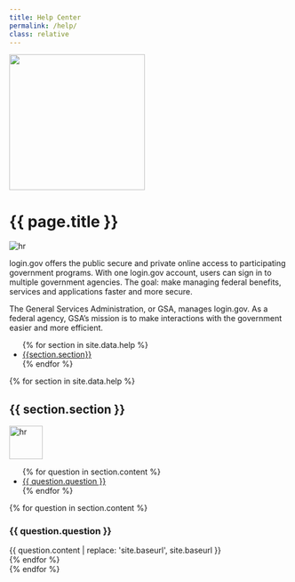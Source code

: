 ```yaml
---
title: Help Center
permalink: /help/
class: relative
---
```


<div class="bg-navy">
  <div class="container cntnr-wide px2 py5">
    <img alt="" width="244" class="mt1 mx4 right md-show" src="{{ '/assets/img/help-center.svg' | relative_url }}">
    <h1 class="mt0 mb1 white">
      {{ page.title }}
    </h1><img alt="hr" class="mb3" src="{{ '/assets/img/hr-red-1.svg' | relative_url }}">
    <div class="overflow-hidden white fs-20p serif">
      <p>
        login.gov offers the public secure and private online access to participating government programs. With one login.gov account, users can sign in to multiple government agencies. The goal: make managing federal benefits, services and applications faster and more secure.
      </p>
      <p>
        The General Services Administration, or GSA, manages login.gov. As a federal agency, GSA’s mission is to make interactions with the government easier and more efficient.
      </p>
    </div>
  </div>
</div>
<div class="bg-white">
  <div class="container cntnr-wide px2 pt4 pb5">
    <div class="clearfix">
      <nav id="pb-nav--side-cntnr" class="sm-col-right sm-col-3 sm-show">
        <ul id="pb-nav--side" class="list-reset pt2 red nav">
          {% for section in site.data.help %}
            <li class="mb2"><a class="h5 serif" href="#{{section.anchor}}">{{section.section}}</a></li>
          {% endfor %}
        </ul>
      </nav>
      <div class="sm-col sm-col-8">
        {% for section in site.data.help %}
            <div id="{{ section.anchor }}" class="mb4 pt2">
              <h2 class="mt0 mb1">
              {{ section.section }}
              </h2><img alt="hr" class="mb3" src="{{ '/assets/img/hr-red-2.svg' | prepend: site.baseurl }}" width="60">
                <ul class="mb3 pb2 bold list-reset list-arrow teal-dots js-smooth-scroll border-bottom border-light-blue">
                  {% for question in section.content %}
                    <li class="mb1"><a href="{{ question.anchor }}">{{ question.question }}</a></li>
                  {% endfor %}
                </ul>
{% for question in section.content %}
<h3 id="{{ question.anchor }}">{{ question.question }}</h3>
<div markdown="1" class="mb3 pb2 border-bottom border-light-blue h3">
{{ question.content | replace: 'site.baseurl', site.baseurl }}
</div>
{% endfor %}
            </div>
        {% endfor %}
      </div>
    </div>
  </div>
</div>
